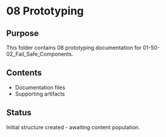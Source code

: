 # 08 Prototyping

## Purpose
This folder contains 08 prototyping documentation for 01-50-02_Fail_Safe_Components.

## Contents
- Documentation files
- Supporting artifacts

## Status
Initial structure created - awaiting content population.
